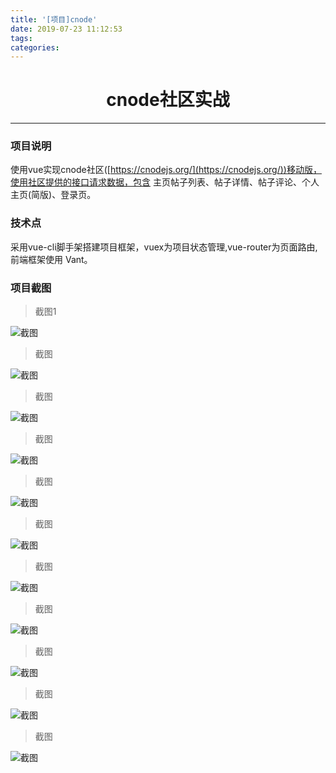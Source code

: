 ```yaml
---
title: '[项目]cnode'
date: 2019-07-23 11:12:53
tags:
categories:
---
```


# <center>cnode社区实战</center>

---------

### 项目说明
使用vue实现cnode社区([https://cnodejs.org/](https://cnodejs.org/))移动版，使用社区提供的接口请求数据，包含 主页帖子列表、帖子详情、帖子评论、个人主页(简版)、登录页。


### 技术点
采用vue-cli脚手架搭建项目框架，vuex为项目状态管理,vue-router为页面路由, 前端框架使用 Vant。


### 项目截图
>截图1

![截图](/images/cnode/1.png "截图")

>截图

![截图](/images/cnode/2.png "截图")

>截图

![截图](/images/cnode/3.png "截图")

>截图

![截图](/images/cnode/4.png "截图")

>截图

![截图](/images/cnode/5.png "截图")

>截图

![截图](/images/cnode/6.png "截图")

>截图

![截图](/images/cnode/p1.png "截图")

>截图

![截图](/images/cnode/p2.png "截图")

>截图

![截图](/images/cnode/p3.png "截图")

>截图

![截图](/images/cnode/p4.png "截图")

>截图

![截图](/images/cnode/p5.png "截图")